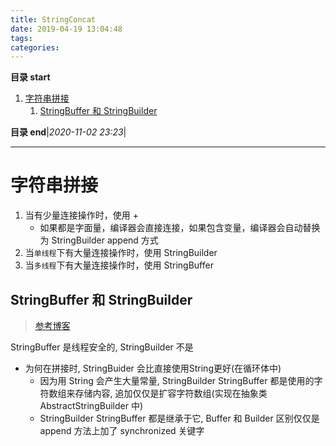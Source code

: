```yaml
---
title: StringConcat
date: 2019-04-19 13:04:48
tags: 
categories: 
---
```


**目录 start**

1. [字符串拼接](#字符串拼接)
    1. [StringBuffer 和 StringBuilder](#stringbuffer-和-stringbuilder)

**目录 end**|_2020-11-02 23:23_|
****************************************
# 字符串拼接

1. 当有少量连接操作时，使用 +
    - 如果都是字面量，编译器会直接连接，如果包含变量，编译器会自动替换为 StringBuilder append 方式
1. 当`单线程`下有大量连接操作时，使用 StringBuilder
1. 当`多线程`下有大量连接操作时，使用 StringBuffer

## StringBuffer 和 StringBuilder
> [参考博客](https://blog.csdn.net/rmn190/article/details/1492013)

StringBuffer 是线程安全的, StringBuilder 不是

- 为何在拼接时, StringBuider 会比直接使用String更好(在循环体中)   
    - 因为用 String 会产生大量常量, StringBuilder StringBuffer 都是使用的字符数组来存储内容, 追加仅仅是扩容字符数组(实现在抽象类 AbstractStringBuilder 中)  
    - StringBuilder StringBuffer 都是继承于它, Buffer 和 Builder 区别仅仅是 append 方法上加了 synchronized 关键字

